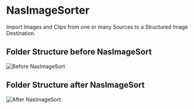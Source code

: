 # NasImageSorter
Import Images and Clips from one or many Sources to a Structured Image Destination.

## Folder Structure before NasImageSort
![Before NasImageSort](http://www.joern-karthaus.de/blog/img/unsortiert.png)

## Folder Structure after NasImageSort
![After NasImageSort](http://www.joern-karthaus.de/blog/img/sortiert.png)

